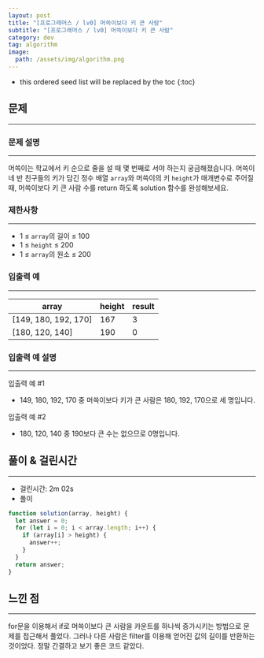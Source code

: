 ```yaml
---
layout: post
title: "[프로그래머스 / lv0] 머쓱이보다 키 큰 사람"
subtitle: "[프로그래머스 / lv0] 머쓱이보다 키 큰 사람"
category: dev
tag: algorithm
image:
  path: /assets/img/algorithm.png
---
```


<!-- prettier-ignore -->
* this ordered seed list will be replaced by the toc
{:toc}

## 문제

---

### **문제 설명**

---

머쓱이는 학교에서 키 순으로 줄을 설 때 몇 번째로 서야 하는지 궁금해졌습니다. 머쓱이네 반 친구들의 키가 담긴 정수 배열 `array`와 머쓱이의 키 `height`가 매개변수로 주어질 때, 머쓱이보다 키 큰 사람 수를 return 하도록 solution 함수를 완성해보세요.

### 제한사항

---

- 1 ≤ `array`의 길이 ≤ 100
- 1 ≤ `height` ≤ 200
- 1 ≤ `array`의 원소 ≤ 200

### 입출력 예

---

| array                | height | result |
| -------------------- | ------ | ------ |
| [149, 180, 192, 170] | 167    | 3      |
| [180, 120, 140]      | 190    | 0      |

### 입출력 예 설명

---

입출력 예 #1

- 149, 180, 192, 170 중 머쓱이보다 키가 큰 사람은 180, 192, 170으로 세 명입니다.

입출력 예 #2

- 180, 120, 140 중 190보다 큰 수는 없으므로 0명입니다.

## 풀이 & 걸린시간

---

- 걸린시간: 2m 02s
- 풀이

```jsx
function solution(array, height) {
  let answer = 0;
  for (let i = 0; i < array.length; i++) {
    if (array[i] > height) {
      answer++;
    }
  }
  return answer;
}
```

## 느낀 점

---

for문을 이용해서 if로 머쓱이보다 큰 사람을 카운트를 하나씩 증가시키는 방법으로 문제를 접근해서 풀었다. 그러나 다른 사람은 filter를 이용해 얻어진 값의 길이를 반환하는 것이었다. 정말 간결하고 보기 좋은 코드 같았다.
